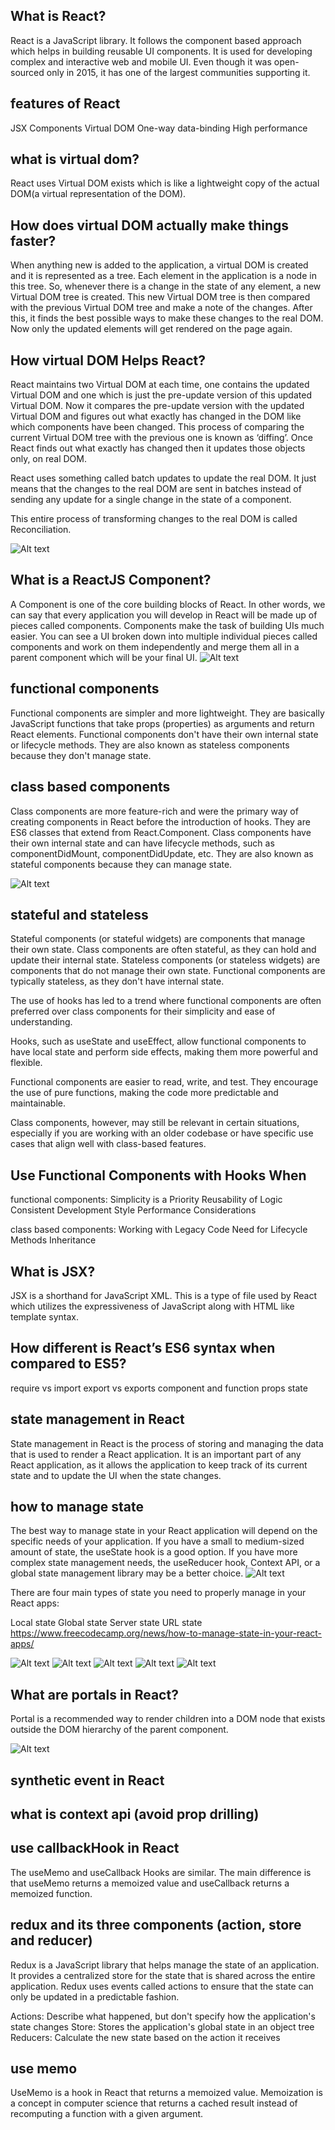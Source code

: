 ## What is React?

React is a JavaScript library.
It follows the component based approach which helps in building reusable UI components.
It is used for developing complex and interactive web and mobile UI.
Even though it was open-sourced only in 2015, it has one of the largest communities supporting it.

## features of React

JSX
Components
Virtual DOM
One-way data-binding
High performance

## what is virtual dom?

React uses Virtual DOM exists which is like a lightweight copy of the actual DOM(a virtual representation of the DOM).

## How does virtual DOM actually make things faster?

When anything new is added to the application, a virtual DOM is created and it is represented as a tree. Each element in the application is a node in this tree. So, whenever there is a change in the state of any element, a new Virtual DOM tree is created. This new Virtual DOM tree is then compared with the previous Virtual DOM tree and make a note of the changes. After this, it finds the best possible ways to make these changes to the real DOM. Now only the updated elements will get rendered on the page again.

## How virtual DOM Helps React?

React maintains two Virtual DOM at each time, one contains the updated Virtual DOM and one which is just the pre-update version of this updated Virtual DOM. Now it compares the pre-update version with the updated Virtual DOM and figures out what exactly has changed in the DOM like which components have been changed. This process of comparing the current Virtual DOM tree with the previous one is known as ‘diffing’. Once React finds out what exactly has changed then it updates those objects only, on real DOM.

React uses something called batch updates to update the real DOM. It just means that the changes to the real DOM are sent in batches instead of sending any update for a single change in the state of a component.

This entire process of transforming changes to the real DOM is called Reconciliation.

![Alt text](image.png)

## What is a ReactJS Component?

A Component is one of the core building blocks of React. In other words, we can say that every application you will develop in React will be made up of pieces called components. Components make the task of building UIs much easier. You can see a UI broken down into multiple individual pieces called components and work on them independently and merge them all in a parent component which will be your final UI.
![Alt text](image-1.png)

## functional components

Functional components are simpler and more lightweight.
They are basically JavaScript functions that take props (properties) as arguments and return React elements.
Functional components don't have their own internal state or lifecycle methods.
They are also known as stateless components because they don't manage state.

## class based components

Class components are more feature-rich and were the primary way of creating components in React before the introduction of hooks.
They are ES6 classes that extend from React.Component.
Class components have their own internal state and can have lifecycle methods, such as componentDidMount, componentDidUpdate, etc.
They are also known as stateful components because they can manage state.

![Alt text](image-6.png)

## stateful and stateless

Stateful components (or stateful widgets) are components that manage their own state. Class components are often stateful, as they can hold and update their internal state.
Stateless components (or stateless widgets) are components that do not manage their own state. Functional components are typically stateless, as they don't have internal state.

The use of hooks has led to a trend where functional components are often preferred over class components for their simplicity and ease of understanding.

Hooks, such as useState and useEffect, allow functional components to have local state and perform side effects, making them more powerful and flexible.

Functional components are easier to read, write, and test. They encourage the use of pure functions, making the code more predictable and maintainable.

Class components, however, may still be relevant in certain situations, especially if you are working with an older codebase or have specific use cases that align well with class-based features.

## Use Functional Components with Hooks When

functional components:
Simplicity is a Priority
Reusability of Logic
Consistent Development Style
Performance Considerations

class based components:
Working with Legacy Code
Need for Lifecycle Methods
Inheritance

## What is JSX?

JSX is a shorthand for JavaScript XML. This is a type of file used by React which utilizes the expressiveness of JavaScript along with HTML like template syntax.

## How different is React’s ES6 syntax when compared to ES5?

require vs import
export vs exports
component and function
props
state

## state management in React

State management in React is the process of storing and managing the data that is used to render a React application. It is an important part of any React application, as it allows the application to keep track of its current state and to update the UI when the state changes.

## how to manage state

The best way to manage state in your React application will depend on the specific needs of your application. If you have a small to medium-sized amount of state, the useState hook is a good option. If you have more complex state management needs, the useReducer hook, Context API, or a global state management library may be a better choice.
![Alt text](image-2.png)

There are four main types of state you need to properly manage in your React apps:

Local state
Global state
Server state
URL state
https://www.freecodecamp.org/news/how-to-manage-state-in-your-react-apps/

![Alt text](image-3.png)
![Alt text](image-4.png)
![Alt text](image-5.png)
![Alt text](image-7.png)
![Alt text](image-8.png)

## What are portals in React?
Portal is a recommended way to render children into a DOM node that exists outside the DOM hierarchy of the parent component.

![Alt text](image-9.png)

## synthetic event in React

## what is context api (avoid prop drilling) 

## use callbackHook in React

The useMemo and useCallback Hooks are similar. The main difference is that useMemo returns a memoized value and useCallback returns a memoized function.
## redux and its three components (action, store and reducer)

Redux is a JavaScript library that helps manage the state of an application. It provides a centralized store for the state that is shared across the entire application. Redux uses events called actions to ensure that the state can only be updated in a predictable fashion. 


Actions: Describe what happened, but don't specify how the application's state changes
Store: Stores the application's global state in an object tree
Reducers: Calculate the new state based on the action it receives

## use memo
UseMemo is a hook in React that returns a memoized value. Memoization is a concept in computer science that returns a cached result instead of recomputing a function with a given argument.